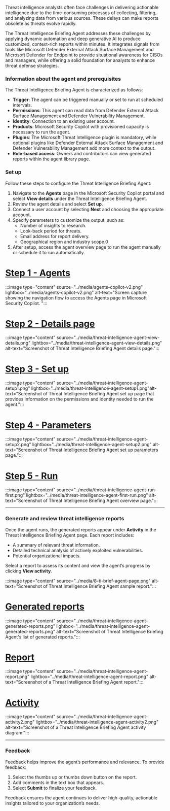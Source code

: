 
Threat intelligence analysts often face challenges in delivering actionable intelligence due to the time-consuming processes of collecting, filtering, and analyzing data from various sources. These delays can make reports obsolete as threats evolve rapidly.

The Threat Intelligence Briefing Agent addresses these challenges by applying dynamic automation and deep generative AI to produce customized, context-rich reports within minutes. It integrates signals from tools like Microsoft Defender External Attack Surface Management and Microsoft Defender for Endpoint to provide situational awareness for CISOs and managers, while offering a solid foundation for analysts to enhance threat defense strategies.

### Information about the agent and prerequisites

The Threat Intelligence Briefing Agent is characterized as follows:

- **Trigger**: The agent can be triggered manually or set to run at scheduled intervals.
- **Permissions**: This agent can read data from Defender External Attack Surface Management and Defender Vulnerability Management.
- **Identity**: Connection to an existing user account.
- **Products**: Microsoft Security Copilot with provisioned capacity is necessary to run the agent.
- **Plugins**: The Microsoft Threat Intelligence plugin is mandatory, while optional plugins like Defender External Attack Surface Management and Defender Vulnerability Management add more context to the output.
- **Role-based access**: Owners and contributors can view generated reports within the agent library page.

### Set up

Follow these steps to configure the Threat Intelligence Briefing Agent:

1. Navigate to the **Agents** page in the Microsoft Security Copilot portal and select **View details** under the Threat Intelligence Briefing Agent.
2. Review the agent details and select **Set up**.
3. Connect a user account by selecting **Next** and choosing the appropriate account.
4. Specify parameters to customize the output, such as:
   - Number of insights to research.
   - Look-back period for threats.
   - Email address for report delivery.
   - Geographical region and industry scope.0
5. After setup, access the agent overview page to run the agent manually or schedule it to run automatically.

# [Step 1 - Agents](#tab/agents)
:::image type="content" source="../media/agents-copilot-v2.png" lightbox="../media/agents-copilot-v2.png" alt-text="Screen capture showing the navigation flow to access the Agents page in Microsoft Security Copilot. ":::

# [Step 2 - Details page](#tab/details-page)
:::image type="content" source="../media/threat-intelligence-agent-view-details.png" lightbox="../media/threat-intelligence-agent-view-details.png" alt-text="Screenshot of Threat Intelligence Briefing Agent details page.":::

# [Step 3 - Set up](#tab/set-up-agent)
:::image type="content" source="../media/threat-intelligence-agent-setup1.png" lightbox="../media/threat-intelligence-agent-setup1.png"alt-text="Screenshot of Threat Intelligence Briefing Agent set up page that provides information on the permissions and identity needed to run the agent.":::

# [Step 4 - Parameters](#tab/parameters)
:::image type="content" source="../media/threat-intelligence-agent-setup2.png" lightbox="../media/threat-intelligence-agent-setup2.png" alt-text="Screenshot of Threat Intelligence Briefing Agent set up parameters page.":::

# [Step 5 - Run](#tab/run)
:::image type="content" source="../media/threat-intelligence-agent-run-first.png" lightbox="../media/threat-intelligence-agent-first-run.png" alt-text="Screenshot of Threat Intelligence Briefing Agent overview page.":::

---

### Generate and review threat intelligence reports

Once the agent runs, the generated reports appear under **Activity** in the Threat Intelligence Briefing Agent page. Each report includes:

- A summary of relevant threat information.
- Detailed technical analysis of actively exploited vulnerabilities.
- Potential organizational impacts.

Select a report to assess its content and view the agent’s progress by clicking **View activity**.

:::image type="content" source="../media/8-ti-brief-agent-page.png" alt-text="Screenshot of Threat Intelligence Briefing Agent sample report.":::

# [Generated reports](#tab/generated-reports)
:::image type="content" source="../media/threat-intelligence-agent-generated-reports.png" lightbox="../media/threat-intelligence-agent-generated-reports.png" alt-text="Screenshot of Threat Intelligence Briefing Agent's list of generated reports.":::

# [Report](#tab/generated-reports)
:::image type="content" source="../media/threat-intelligence-agent-report.png" lightbox="../media/threat-intelligence-agent-report.png" alt-text="Screenshot of a Threat Intelligence Briefing Agent report.":::

# [Activity](#tab/activity)
:::image type="content" source="../media/threat-intelligence-agent-activity2.png" lightbox="../media/threat-intelligence-agent-activity2.png" alt-text="Screenshot of a Threat Intelligence Briefing Agent activity diagram.":::

---

### Feedback

Feedback helps improve the agent’s performance and relevance. To provide feedback:

1. Select the thumbs up or thumbs down button on the report.
2. Add comments in the text box that appears.
3. Select **Submit** to finalize your feedback.

Feedback ensures the agent continues to deliver high-quality, actionable insights tailored to your organization’s needs.
